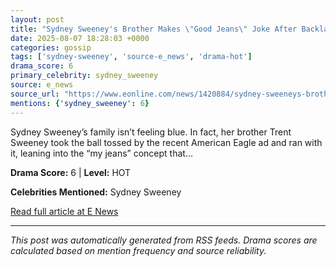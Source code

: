 ```yaml
---
layout: post
title: "Sydney Sweeney's Brother Makes \"Good Jeans\" Joke After Backlash"
date: 2025-08-07 18:28:03 +0000
categories: gossip
tags: ['sydney-sweeney', 'source-e_news', 'drama-hot']
drama_score: 6
primary_celebrity: sydney_sweeney
source: e_news
source_url: "https://www.eonline.com/news/1420884/sydney-sweeneys-brother-american-eagle-controversy?cmpid=rss-syndicate-genericrss-us-top_stories"
mentions: {'sydney_sweeney': 6}
---
```


Sydney Sweeney’s family isn’t feeling blue. In fact, her brother Trent Sweeney took the ball tossed by the recent American Eagle ad and ran with it, leaning into the “my jeans” concept that...

**Drama Score:** 6 | **Level:** HOT

**Celebrities Mentioned:** Sydney Sweeney

[Read full article at E News](https://www.eonline.com/news/1420884/sydney-sweeneys-brother-american-eagle-controversy?cmpid=rss-syndicate-genericrss-us-top_stories)

---
*This post was automatically generated from RSS feeds. Drama scores are calculated based on mention frequency and source reliability.*
